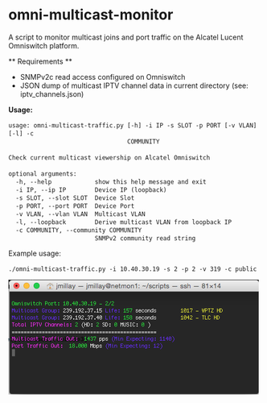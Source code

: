 omni-multicast-monitor
======================
A script to monitor multicast joins and port traffic on the Alcatel Lucent Omniswitch platform.

** Requirements **
- SNMPv2c read access configured on Omniswitch
- JSON dump of multicast IPTV channel data in current directory (see: iptv_channels.json)

**Usage:**
```
usage: omni-multicast-traffic.py [-h] -i IP -s SLOT -p PORT [-v VLAN] [-l] -c
                                 COMMUNITY

Check current multicast viewership on Alcatel Omniswitch

optional arguments:
  -h, --help            show this help message and exit
  -i IP, --ip IP        Device IP (loopback)
  -s SLOT, --slot SLOT  Device Slot
  -p PORT, --port PORT  Device Port
  -v VLAN, --vlan VLAN  Multicast VLAN
  -l, --loopback        Derive multicast VLAN from loopback IP
  -c COMMUNITY, --community COMMUNITY
                        SNMPv2 community read string
```



Example usage:
```
./omni-multicast-traffic.py -i 10.40.30.19 -s 2 -p 2 -v 319 -c public
```



![Sample Screenshot](omni-multicast-traffic.png?raw=true "Sample Screenshot")
